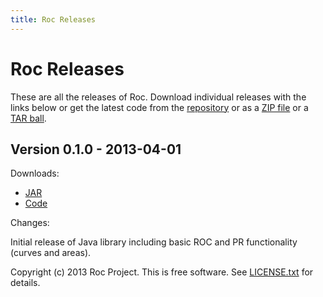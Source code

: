 ```yaml
---
title: Roc Releases
---
```

Roc Releases
============


These are all the releases of Roc.  Download individual releases with
the links below or get the latest code from the
[repository](https://github.com/kboyd/Roc) or as a [ZIP
file](https://github.com/kboyd/Roc/zipball/master) or a [TAR
ball](https://github.com/kboyd/Roc/tarball/master).


Version 0.1.0 - 2013-04-01
--------------------------

Downloads:

* [JAR](http://kboyd.github.com/Roc/releases/0.1.0/roc-0.1.0.jar)
* [Code](https://github.com/kboyd/Roc/tree/0.1.0)

Changes:

Initial release of Java library including basic ROC and PR functionality
(curves and areas).


Copyright (c) 2013 Roc Project.  This is free software.  See
[LICENSE.txt](https://github.com/kboyd/Roc/blob/master/LICENSE.txt) for
details.
